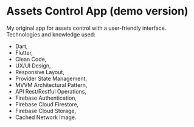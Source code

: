 # Assets Control App (demo version)

My original app for assets control with a user-friendly interface. Technologies and knowledge used:
* Dart,
* Flutter,
* Clean Code,
* UX/UI Design,
* Responsive Layout,
* Provider State Management,
* MVVM Architectural Pattern,
* API Rest/Restful Operations,
* Firebase Authentication,
* Firebase Cloud Firestore,
* Firebase Cloud Storage,
* Cached Network Image.
